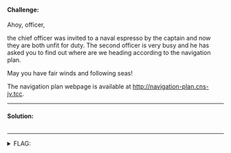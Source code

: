 #### Challenge:

Ahoy, officer,

the chief officer was invited to a naval espresso by the captain and now they are both unfit for duty. The second officer is very busy and he has asked you to find out where are we heading according to the navigation plan.

May you have fair winds and following seas!

The navigation plan webpage is available at <a href="http://navigation-plan.cns-jv.tcc" target="_blank">http:&#47;&#47;navigation-plan.cns-jv.tcc</a>.

---

#### Solution:

```bash
```

---

<details><summary>FLAG:</summary>

```
FLAG{fmIT-QkuR-FFUv-Zx44}
```

</details>
<br/>
